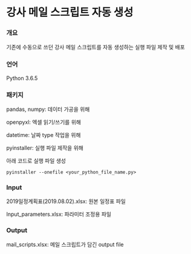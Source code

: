 # 강사 메일 스크립트 자동 생성

### 개요

기존에 수동으로 쓰던 강사 메일 스크립트를 자동 생성하는 실행 파일 제작 및 배포

### 언어

Python 3.6.5

### 패키지

pandas, numpy: 데이터 가공을 위해

openpyxl: 엑셀 읽기/쓰기를 위해

datetime: 날짜 type 작업을 위해

pyinstaller: 실행 파일 제작을 위해

아래 코드로 실행 파일 생성

```
pyinstaller --onefile <your_python_file_name.py>
```

### Input

2019일정계획표(2019.08.02).xlsx: 원본 일정표 파일

Input_parameters.xlsx: 파라미터 조정용 파일

### Output

mail_scripts.xlsx: 메일 스크립트가 담긴 output file



